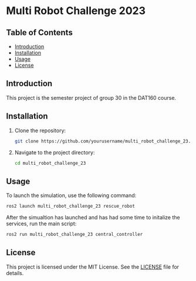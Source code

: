 # Multi Robot Challenge 2023

## Table of Contents
- [Introduction](#introduction)
- [Installation](#installation)
- [Usage](#usage)
- [License](#license)

## Introduction
This project is the semester project of group 30 in the DAT160 course.

## Installation
1. Clone the repository:
    ```sh
    git clone https://github.com/yourusername/multi_robot_challenge_23.git
    ```
2. Navigate to the project directory:
    ```sh
    cd multi_robot_challenge_23
    ```
## Usage
To launch the simulation, use the following command:
```sh
ros2 launch multi_robot_challenge_23 rescue_robot
```
After the simualtion has launched and has had some time to initalize the services, run the main script:
```sh
ros2 run multi_robot_challenge_23 central_controller
```


## License
This project is licensed under the MIT License. See the [LICENSE](LICENSE) file for details.
